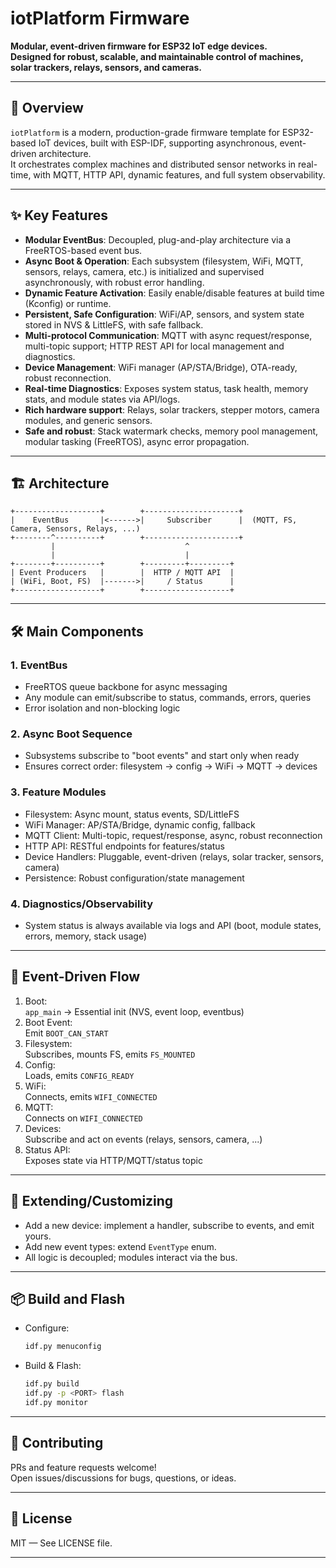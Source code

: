 # iotPlatform Firmware

**Modular, event-driven firmware for ESP32 IoT edge devices.  
Designed for robust, scalable, and maintainable control of machines, solar trackers, relays, sensors, and cameras.**

---

## 🚀 Overview

`iotPlatform` is a modern, production-grade firmware template for ESP32-based IoT devices, built with ESP-IDF, supporting asynchronous, event-driven architecture.  
It orchestrates complex machines and distributed sensor networks in real-time, with MQTT, HTTP API, dynamic features, and full system observability.

---

## ✨ Key Features

- **Modular EventBus**: Decoupled, plug-and-play architecture via a FreeRTOS-based event bus.
- **Async Boot & Operation**: Each subsystem (filesystem, WiFi, MQTT, sensors, relays, camera, etc.) is initialized and supervised asynchronously, with robust error handling.
- **Dynamic Feature Activation**: Easily enable/disable features at build time (Kconfig) or runtime.
- **Persistent, Safe Configuration**: WiFi/AP, sensors, and system state stored in NVS & LittleFS, with safe fallback.
- **Multi-protocol Communication**: MQTT with async request/response, multi-topic support; HTTP REST API for local management and diagnostics.
- **Device Management**: WiFi manager (AP/STA/Bridge), OTA-ready, robust reconnection.
- **Real-time Diagnostics**: Exposes system status, task health, memory stats, and module states via API/logs.
- **Rich hardware support**: Relays, solar trackers, stepper motors, camera modules, and generic sensors.
- **Safe and robust**: Stack watermark checks, memory pool management, modular tasking (FreeRTOS), async error propagation.

---

## 🏗️ Architecture

```
+-------------------+        +---------------------+
|    EventBus       |<------>|     Subscriber      |  (MQTT, FS, Camera, Sensors, Relays, ...)
+--------^----------+        +---------------------+
         |                             ^
         |                             |
+--------+----------+        +---------+---------+
| Event Producers   |        |  HTTP / MQTT API  |
| (WiFi, Boot, FS)  |------->|     / Status      |
+-------------------+        +-------------------+
```

---

## 🛠️ Main Components

### 1. EventBus

- FreeRTOS queue backbone for async messaging
- Any module can emit/subscribe to status, commands, errors, queries
- Error isolation and non-blocking logic

### 2. Async Boot Sequence

- Subsystems subscribe to "boot events" and start only when ready
- Ensures correct order: filesystem → config → WiFi → MQTT → devices

### 3. Feature Modules

- Filesystem: Async mount, status events, SD/LittleFS
- WiFi Manager: AP/STA/Bridge, dynamic config, fallback
- MQTT Client: Multi-topic, request/response, async, robust reconnection
- HTTP API: RESTful endpoints for features/status
- Device Handlers: Pluggable, event-driven (relays, solar tracker, sensors, camera)
- Persistence: Robust configuration/state management

### 4. Diagnostics/Observability

- System status is always available via logs and API (boot, module states, errors, memory, stack usage)

---

## 🚦 Event-Driven Flow

1. Boot:  
    `app_main` → Essential init (NVS, event loop, eventbus)  
2. Boot Event:  
    Emit `BOOT_CAN_START`  
3. Filesystem:  
    Subscribes, mounts FS, emits `FS_MOUNTED`
4. Config:  
    Loads, emits `CONFIG_READY`
5. WiFi:  
    Connects, emits `WIFI_CONNECTED`
6. MQTT:  
    Connects on `WIFI_CONNECTED`
7. Devices:  
    Subscribe and act on events (relays, sensors, camera, ...)
8. Status API:  
    Exposes state via HTTP/MQTT/status topic

---

## 🔧 Extending/Customizing

- Add a new device: implement a handler, subscribe to events, and emit yours.
- Add new event types: extend `EventType` enum.
- All logic is decoupled; modules interact via the bus.

---

## 📦 Build and Flash

- Configure:
  ```bash
  idf.py menuconfig
  ```
- Build & Flash:
  ```bash
  idf.py build
  idf.py -p <PORT> flash
  idf.py monitor
  ```

---

## 🙌 Contributing

PRs and feature requests welcome!  
Open issues/discussions for bugs, questions, or ideas.

---

## 📄 License

MIT — See LICENSE file.

---
